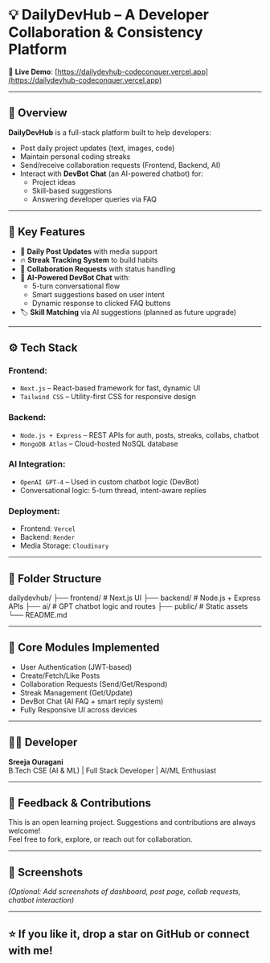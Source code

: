 # 💡 DailyDevHub – A Developer Collaboration & Consistency Platform

🚀 **Live Demo**: [https://dailydevhub-codeconquer.vercel.app](https://dailydevhub-codeconquer.vercel.app)

---

## 📌 Overview

**DailyDevHub** is a full-stack platform built to help developers:
- Post daily project updates (text, images, code)
- Maintain personal coding streaks
- Send/receive collaboration requests (Frontend, Backend, AI)
- Interact with **DevBot Chat** (an AI-powered chatbot) for:
  - Project ideas
  - Skill-based suggestions
  - Answering developer queries via FAQ

---

## 🧠 Key Features

- 📝 **Daily Post Updates** with media support
- 🔥 **Streak Tracking System** to build habits
- 🤝 **Collaboration Requests** with status handling
- 🤖 **AI-Powered DevBot Chat** with:
  - 5-turn conversational flow
  - Smart suggestions based on user intent
  - Dynamic response to clicked FAQ buttons
- 🏷️ **Skill Matching** via AI suggestions (planned as future upgrade)

---

## ⚙️ Tech Stack

### Frontend:
- `Next.js` – React-based framework for fast, dynamic UI
- `Tailwind CSS` – Utility-first CSS for responsive design

### Backend:
- `Node.js + Express` – REST APIs for auth, posts, streaks, collabs, chatbot
- `MongoDB Atlas` – Cloud-hosted NoSQL database

### AI Integration:
- `OpenAI GPT-4` – Used in custom chatbot logic (DevBot)
- Conversational logic: 5-turn thread, intent-aware replies

### Deployment:
- Frontend: `Vercel`
- Backend: `Render`
- Media Storage: `Cloudinary`

---

## 📂 Folder Structure

dailydevhub/
├── frontend/ # Next.js UI
├── backend/ # Node.js + Express APIs
├── ai/ # GPT chatbot logic and routes
├── public/ # Static assets
└── README.md


---

## 🧪 Core Modules Implemented

- User Authentication (JWT-based)
- Create/Fetch/Like Posts
- Collaboration Requests (Send/Get/Respond)
- Streak Management (Get/Update)
- DevBot Chat (AI FAQ + smart reply system)
- Fully Responsive UI across devices

---

## 🧑‍💻 Developer

**Sreeja Ouragani**  
B.Tech CSE (AI & ML) | Full Stack Developer | AI/ML Enthusiast  


---

## 📢 Feedback & Contributions

This is an open learning project. Suggestions and contributions are always welcome!  
Feel free to fork, explore, or reach out for collaboration.

---

## 📸 Screenshots

*(Optional: Add screenshots of dashboard, post page, collab requests, chatbot interaction)*

---

## ⭐ If you like it, drop a star on GitHub or connect with me!

